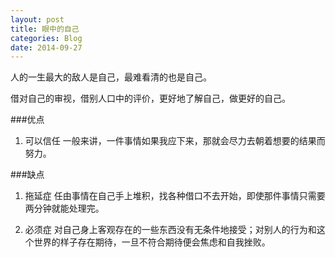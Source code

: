 ```yaml
---
layout: post
title: 眼中的自己
categories: Blog
date: 2014-09-27
---
```


人的一生最大的敌人是自己，最难看清的也是自己。

借对自己的审视，借别人口中的评价，更好地了解自己，做更好的自己。

###优点
1. 可以信任
一般来讲，一件事情如果我应下来，那就会尽力去朝着想要的结果而努力。

###缺点
1. 拖延症
任由事情在自己手上堆积，找各种借口不去开始，即使那件事情只需要两分钟就能处理完。

2. 必须症
对自己身上客观存在的一些东西没有无条件地接受；对别人的行为和这个世界的样子存在期待，一旦不符合期待便会焦虑和自我挫败。
